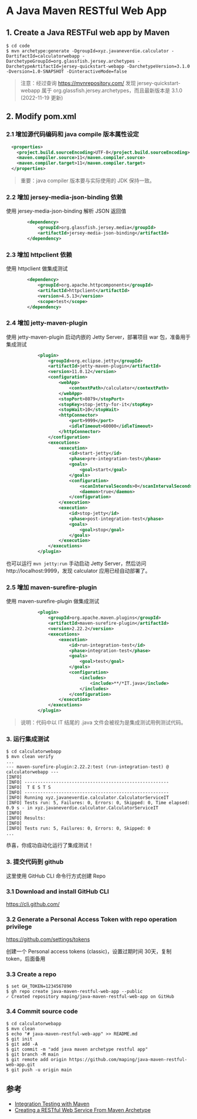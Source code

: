 
# A Java Maven RESTful Web App

## 1. Create a Java RESTFul web app by Maven
```console
$ cd code
$ mvn archetype:generate -DgroupId=xyz.javaneverdie.calculator -DartifactId=calculatorwebapp -DarchetypeGroupId=org.glassfish.jersey.archetypes -DarchetypeArtifactId=jersey-quickstart-webapp -DarchetypeVersion=3.1.0 -Dversion=1.0-SNAPSHOT -DinteractiveMode=false
```
>注意：经过查询 https://mvnrepository.com/ 发现 jersey-quickstart-webapp 属于 org.glassfish.jersey.archetypes，而且最新版本是 3.1.0 (2022-11-19 更新)

## 2. Modify pom.xml

### 2.1 增加源代码编码和 java compile 版本属性设定
```xml
  <properties>
    <project.build.sourceEncoding>UTF-8</project.build.sourceEncoding>
    <maven.compiler.source>11</maven.compiler.source>
    <maven.compiler.target>11</maven.compiler.target>
  </properties>
```
>重要：java compiler 版本要与实际使用的 JDK 保持一致。

### 2.2 增加 jersey-media-json-binding 依赖
使用 jersey-media-json-binding 解析 JSON 返回值
```xml
        <dependency>
            <groupId>org.glassfish.jersey.media</groupId>
            <artifactId>jersey-media-json-binding</artifactId>
        </dependency>
```

### 2.3 增加 httpclient 依赖 
使用 httpclient 做集成测试
```xml
        <dependency>
            <groupId>org.apache.httpcomponents</groupId>
            <artifactId>httpclient</artifactId>
            <version>4.5.13</version>
            <scope>test</scope>
        </dependency>       
```

### 2.4 增加 jetty-maven-plugin  
使用 jetty-maven-plugin 启动内嵌的 Jetty Server，部署项目 war 包，准备用于集成测试
```xml
            <plugin>
                <groupId>org.eclipse.jetty</groupId>
                <artifactId>jetty-maven-plugin</artifactId>
                <version>11.0.12</version>
                <configuration>
                    <webApp>
                        <contextPath>/calculator</contextPath>
                    </webApp>
                    <stopPort>8079</stopPort>
                    <stopKey>stop-jetty-for-it</stopKey>
                    <stopWait>10</stopWait>
                    <httpConnector>
                        <port>9999</port>
                        <idleTimeout>60000</idleTimeout>
                    </httpConnector>
                </configuration>
                <executions>
                    <execution>
                        <id>start-jetty</id>
                        <phase>pre-integration-test</phase>
                        <goals>
                            <goal>start</goal>
                        </goals>
                        <configuration>
                            <scanIntervalSeconds>0</scanIntervalSeconds>
                            <daemon>true</daemon>
                        </configuration>
                    </execution>
                    <execution>
                        <id>stop-jetty</id>
                        <phase>post-integration-test</phase>
                        <goals>
                            <goal>stop</goal>
                        </goals>
                    </execution>
                </executions>
            </plugin>
```
也可以运行 `mvn jetty:run` 手动启动 Jetty Server，然后访问 http://localhost:9999，发现 calculator 应用已经自动部署了。

### 2.5 增加 maven-surefire-plugin  
使用 maven-surefire-plugin 做集成测试
```xml
            <plugin>
                <groupId>org.apache.maven.plugins</groupId>
                <artifactId>maven-surefire-plugin</artifactId>
                <version>2.22.2</version>
                <executions>
                    <execution>
                        <id>run-integration-test</id>
                        <phase>integration-test</phase>
                        <goals>
                            <goal>test</goal>
                        </goals>
                        <configuration>
                            <includes>
                                <include>**/*IT.java</include>
                            </includes>
                        </configuration>
                    </execution>
                </executions>
            </plugin>
```
>说明：代码中以 IT 结尾的 .java 文件会被视为是集成测试用例测试代码。

### 3. 运行集成测试
```console
$ cd calculatorwebapp
$ mvn clean verify
...
--- maven-surefire-plugin:2.22.2:test (run-integration-test) @ calculatorwebapp ---
[INFO]
[INFO] -------------------------------------------------------
[INFO]  T E S T S
[INFO] -------------------------------------------------------
[INFO] Running xyz.javaneverdie.calculator.CalculatorServiceIT
[INFO] Tests run: 5, Failures: 0, Errors: 0, Skipped: 0, Time elapsed: 0.9 s - in xyz.javaneverdie.calculator.CalculatorServiceIT
[INFO]
[INFO] Results:
[INFO]
[INFO] Tests run: 5, Failures: 0, Errors: 0, Skipped: 0
...
```
恭喜，你成功自动化运行了集成测试！


### 3. 提交代码到 github 
这里使用 GitHub CLI 命令行方式创建 Repo

### 3.1 Download and install GitHub CLI
https://cli.github.com/

### 3.2 Generate a Personal Access Token with repo operation privilege
https://github.com/settings/tokens

创建一个 Personal access tokens (classic)，设置过期时间 30天，复制 token，后面备用

### 3.3 Create a repo
```console
$ set GH_TOKEN=1234567890
$ gh repo create java-maven-restful-web-app --public
✓ Created repository maping/java-maven-restful-web-app on GitHub
```

### 3.4 Commit source code
```console
$ cd calculatorwebapp
$ mvn clean
$ echo "# java-maven-restful-web-app" >> README.md
$ git init
$ git add -A
$ git commit -m "add java maven archetype restful app"
$ git branch -M main
$ git remote add origin https://github.com/maping/java-maven-restful-web-app.git
$ git push -u origin main
```

## 参考
- [Integration Testing with Maven](https://www.baeldung.com/maven-integration-test)
- [Creating a RESTful Web Service From Maven Archetype](https://docs.oracle.com/cd/E19226-01/820-7627/giqdq/)
